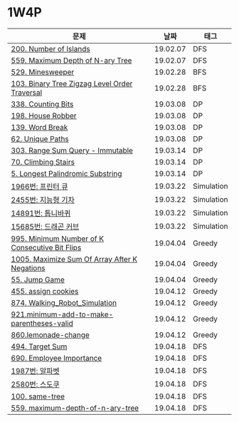 # 1W4P

| 문제                                                         | 날짜     | 태그       |
| ------------------------------------------------------------ | -------- | ---------- |
| [200. Number of Islands](https://www.notion.so/ea29fc6cc17c45ceaf84083dc12bb9e8) | 19.02.07 | DFS        |
| [559. Maximum Depth of N-ary Tree](https://www.notion.so/b2b22d9d53174c6eac99869d946cf595) | 19.02.07 | DFS        |
| [529. Minesweeper](https://www.notion.so/41f2aa5cb25d42af848504416facc75f) | 19.02.28 | BFS        |
| [103. Binary Tree Zigzag Level Order Traversal](https://www.notion.so/459a76cd99264be9afd862255ed4b748) | 19.02.28 | BFS        |
| [338. Counting Bits](https://www.notion.so/2d63f3b4e6a1494681928efb2cdf196c) | 19.03.08 | DP         |
| [198. House Robber](https://www.notion.so/6909e7b305b845a1a5e69e343c8e9abc) | 19.03.08 | DP         |
| [139. Word Break](https://www.notion.so/247b052bb4f64da98aacf56f1d7c814c) | 19.03.08 | DP         |
| [62. Unique Paths](https://www.notion.so/70fd7c688fd64bc8810d7d8b95fc9489) | 19.03.08 | DP         |
| [303. Range Sum Query - Immutable](https://www.notion.so/291e44f165a243b5a6fc55e79193eee8) | 19.03.14 | DP         |
| [70. Climbing Stairs](https://www.notion.so/a238f83efe1145b9a47ec1634c67a835) | 19.03.14 | DP         |
| [5. Longest Palindromic Substring](https://www.notion.so/4bc8604efffd4082a8e3956a5819b8db) | 19.03.14 | DP         |
| [1966번: 프린터 큐](https://www.notion.so/10f835186ac2440c8a6849af51c4b05c) | 19.03.22 | Simulation |
| [2455번: 지능형 기차](https://www.notion.so/20dba267af1546afbf4d53f0d25bd531) | 19.03.22 | Simulation |
| [14891번: 톱니바퀴](https://www.notion.so/f9d822e66e374296a1159f9358fe1553) | 19.03.22 | Simulation |
| [15685번: 드래곤 커브](https://www.notion.so/1f2caee6b6874673857cffba9c62055c) | 19.03.22 | Simulation |
| [995. Minimum Number of K Consecutive Bit Flips](https://www.notion.so/a61495b8e6f443a78b054a557f5f66c6) | 19.04.04 | Greedy     |
| [1005. Maximize Sum Of Array After K Negations](https://leetcode.com/problems/maximize-sum-of-array-after-k-negations/) | 19.04.04 | Greedy     |
| [55. Jump Game](https://leetcode.com/problems/jump-game/)    | 19.04.04 | Greedy     |
| [455. assign cookies](https://leetcode.com/problems/assign-cookies/) | 19.04.12 | Greedy     |
| [874. Walking_Robot_Simulation](https://leetcode.com/problems/walking-robot-simulation/) | 19.04.12 | Greedy     |
| [921.minimum-add-to-make-parentheses-valid](https://leetcode.com/problems/minimum-add-to-make-parentheses-valid/) | 19.04.12 | Greedy     |
| [860.lemonade-change](https://leetcode.com/problems/lemonade-change/) | 19.04.12 | Greedy     |
| [494. Target Sum](https://leetcode.com/problems/target-sum/) | 19.04.18 | DFS        |
| [690. Employee Importance](https://leetcode.com/problems/employee-importance/) | 19.04.18 | DFS        |
| [1987번: 알파벳](https://www.acmicpc.net/problem/1987)       | 19.04.18 | DFS        |
| [2580번: 스도쿠](https://www.acmicpc.net/problem/2580)       | 19.04.18 | DFS        |
| [100. same-tree](https://leetcode.com/problems/same-tree/)       | 19.04.18 | DFS        |
| [559. maximum-depth-of-n-ary-tree](https://leetcode.com/problems/maximum-depth-of-n-ary-tree/)       | 19.04.18 | DFS        |



